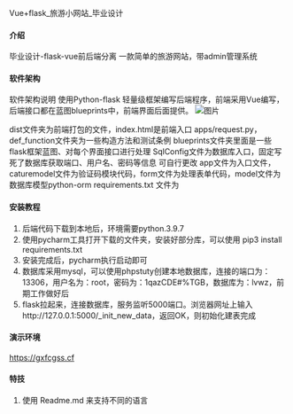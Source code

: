 Vue+flask_旅游小网站_毕业设计

#### 介绍
毕业设计-flask-vue前后端分离
一款简单的旅游网站，带admin管理系统

#### 软件架构
软件架构说明
使用Python-flask 轻量级框架编写后端程序，前端采用Vue编写，后端接口都在蓝图blueprints中，前端界面后面提供。
![图片](https://github.com/liyixiang545/liyixiang545/assets/94123384/33bda121-9a59-45f2-b4ce-8b41e296106b)

dist文件夹为前端打包的文件，index.html是前端入口
apps/request.py，def_function文件夹为一些构造方法和测试条例
blueprints文件夹里面是一些flask框架蓝图、对每个界面接口进行处理
SqlConfig文件为数据库入口，固定写死了数据库获取端口、用户名、密码等信息 可自行更改
app文件为入口文件，caturemodel文件为验证码模块代码，form文件为处理表单代码，model文件为数据库模型python-orm
requirements.txt 文件为

#### 安装教程

1.  后端代码下载到本地后，环境需要python.3.9.7
2.  使用pycharm工具打开下载的文件夹，安装好部分库，可以使用 pip3 install requirements.txt
3.  安装完成后，pycharm执行启动即可
4.  数据库采用mysql，可以使用phpstuty创建本地数据库，连接的端口为：13306，用户名为：root，密码为：1qazCDE#%TGB，数据库为：lvwz，前期工作做好后
5.  flask拉起来，连接数据库，服务监听5000端口。浏览器网址上输入http://127.0.0.1:5000/_init_new_data，返回OK，则初始化建表完成


#### 演示环境
https://gxfcgss.cf

#### 特技

1.  使用 Readme.md 来支持不同的语言
